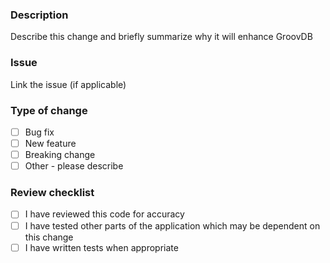 ### Description

Describe this change and briefly summarize why it will enhance GroovDB

### Issue

Link the issue (if applicable)

### Type of change

- [ ] Bug fix
- [ ] New feature
- [ ] Breaking change
- [ ] Other - please describe

### Review checklist

- [ ] I have reviewed this code for accuracy
- [ ] I have tested other parts of the application which may be dependent on this change
- [ ] I have written tests when appropriate
